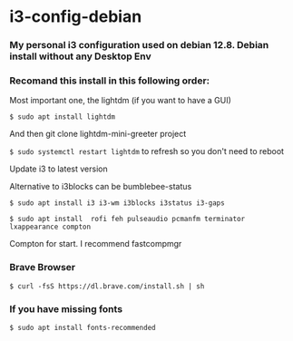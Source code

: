 # i3-config-debian

### My personal i3 configuration used on debian 12.8. Debian install without any Desktop Env
### Recomand this install in this following order:

Most important one, the lightdm (if you want to have a GUI)

```
$ sudo apt install lightdm 
```
And then git clone lightdm-mini-greeter project

```$ sudo systemctl restart lightdm``` to refresh so you don't need to reboot

Update i3 to latest version

Alternative to i3blocks can be bumblebee-status


```$ sudo apt install i3 i3-wm i3blocks i3status i3-gaps```

```$ sudo apt install  rofi feh pulseaudio pcmanfm terminator lxappearance compton```

Compton for start. I recommend fastcompmgr

### Brave Browser
```$ curl -fsS https://dl.brave.com/install.sh | sh```

### If you have missing fonts 
```$ sudo apt install fonts-recommended```

